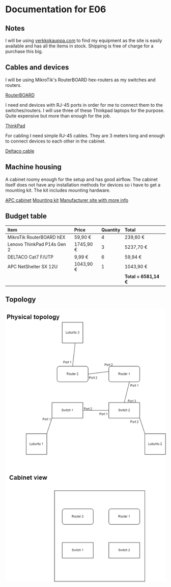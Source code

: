 # Documentation for E06

## Notes
I will be using [verkkokauppa.com](https://www.verkkokauppa.com/fi/etusivu) to find my equipment as the site is easily available and has all the items in stock. Shipping is free of charge for a purchase this big.

## Cables and devices
I will be using MikroTik's RouterBOARD hex-routers as my switches and routers.

[RouterBOARD](https://www.verkkokauppa.com/fi/product/739921/MikroTik-RouterBOARD-hEX-reititin)

I need end devices with RJ-45 ports in order for me to connect them to the switches/routers. I will use three of these Thinkpad laptops for the purpose. Quite expensive but more than enough for the job.

[ThinkPad](https://www.verkkokauppa.com/fi/product/762391/Lenovo-ThinkPad-P14s-Gen-2-14-kannettava-Win-10-Pro-21A0004R)

For cabling I need simple RJ-45 cables. They are 3 meters long and enough to connect devices to each other in the cabinet.

[Deltaco cable](https://www.verkkokauppa.com/fi/product/82359/DELTACO-Cat7-F-UTP-laitekaapeli-2-m-harmaa)

## Machine housing
A cabinet roomy enough for the setup and has good airflow. The cabinet itself does not have any installation methods for devices so i have to get a mounting kit. The kit includes mounting hardware.

[APC cabinet](https://www.verkkokauppa.com/fi/product/694409/APC-NetShelter-SX-12U-rakkikaappi)
[Mounting kit](https://www.verkkokauppa.com/fi/product/688642/APC-NetShelter-CX-Mini-12U-Vertical-Mounting-Rail-Kit-rakkia/lisatiedot)
[Manufacturer site with more info](https://www.apc.com/shop/us/en/products/APC-NetShelter-CX-Mounting-Rail-Kit-Vertical-Black-536H-x-120W-x-56D-mm/P-AR4000MV12U)


## Budget table
| Item | Price | Quantity | Total |
| :--- | :--- | :--- | :--- |
| MikroTik RouterBOARD hEX | 59,90 € | 4 | 239,60 € |
| Lenovo ThinkPad P14s Gen 2 | 1745,90 € | 3 | 5237,70 € |
| DELTACO Cat7 F/UTP | 9,99 € | 6 | 59,94 € |
| APC NetShelter SX 12U | 1043,90 € | 1 | 1043,90 € |
|||| **Total = 6581,14 €**|

## Topology
![](documentation/E06/Topologies-EX6_topo.drawio.png)
